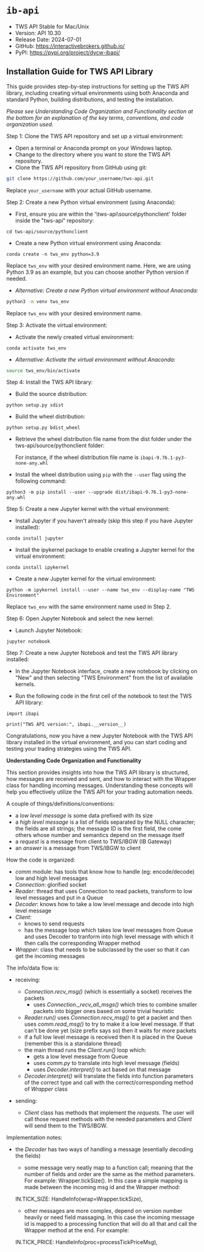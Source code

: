# `ib-api`

- TWS API Stable for Mac/Unix
- Version: API 10.30
- Release Date: 2024-07-01
- GitHub: https://interactivebrokers.github.io/
- PyPI: https://pypi.org/project/dycw-ibapi/

## Installation Guide for TWS API Library

This guide provides step-by-step instructions for setting up the TWS API library, including creating virtual environments using both Anaconda and standard Python, building distributions, and testing the installation.

_Please see Understanding Code Organization and Functionality section at the bottom for an explanation of the key terms, conventions, and code organization used._

Step 1: Clone the TWS API repository and set up a virtual environment:

- Open a terminal or Anaconda prompt on your Windows laptop.
- Change to the directory where you want to store the TWS API repository.
- Clone the TWS API repository from GitHub using git:

```bash
git clone https://github.com/your_username/tws-api.git
```

Replace `your_username` with your actual GitHub username.

Step 2: Create a new Python virtual environment (using Anaconda):

- First, ensure you are within the '\tws-api\source\pythonclient' folder inside the "tws-api" repository:

```Anaconda Prompt
cd tws-api/source/pythonclient
```

- Create a new Python virtual environment using Anaconda:

```Anaconda Prompt
conda create -n tws_env python=3.9
```

Replace `tws_env` with your desired environment name. Here, we are using Python 3.9 as an example, but you can choose another Python version if needed.

- _Alternative: Create a new Python virtual environment without Anaconda:_

```bash
python3 -m venv tws_env
```

Replace `tws_env` with your desired environment name.

Step 3: Activate the virtual environment:

- Activate the newly created virtual environment:

```Anaconda Prompt
conda activate tws_env
```

- _Alternative: Activate the virtual environment without Anaconda:_

```bash
source tws_env/bin/activate
```

Step 4: Install the TWS API library:

- Build the source distribution:

```Anaconda Prompt
python setup.py sdist
```

- Build the wheel distribution:

```Anaconda Prompt
python setup.py bdist_wheel
```

- Retrieve the wheel distribution file name from the dist folder under the tws-api/source/pythonclient folder:

  For instance, if the wheel distribution file name is `ibapi-9.76.1-py3-none-any.whl`

- Install the wheel distribution using `pip` with the `--user` flag using the following command:

```Anaconda Prompt
python3 -m pip install --user --upgrade dist/ibapi-9.76.1-py3-none-any.whl
```

Step 5: Create a new Jupyter kernel with the virtual environment:

- Install Jupyter if you haven't already (skip this step if you have Jupyter installed):

```Anaconda Prompt
conda install jupyter
```

- Install the ipykernel package to enable creating a Jupyter kernel for the virtual environment:

```Anaconda Prompt
conda install ipykernel
```

- Create a new Jupyter kernel for the virtual environment:

```Anaconda Prompt
python -m ipykernel install --user --name tws_env --display-name "TWS Environment"
```

Replace `tws_env` with the same environment name used in Step 2.

Step 6: Open Jupyter Notebook and select the new kernel:

- Launch Jupyter Notebook:

```Anaconda Prompt
jupyter notebook
```

Step 7: Create a new Jupyter Notebook and test the TWS API library installed:

- In the Jupyter Notebook interface, create a new notebook by clicking on "New" and then selecting "TWS Environment" from the list of available kernels.

- Run the following code in the first cell of the notebook to test the TWS API library:

```
import ibapi

print("TWS API version:", ibapi.__version__)
```

Congratulations, now you have a new Jupyter Notebook with the TWS API library installed in the virtual environment, and you can start coding and testing your trading strategies using the TWS API.

**Understanding Code Organization and Functionality**

This section provides insights into how the TWS API library is structured, how messages are received and sent, and how to interact with the Wrapper class for handling incoming messages. Understanding these concepts will help you effectively utilize the TWS API for your trading automation needs.

A couple of things/definitions/conventions:

- a _low level message_ is some data prefixed with its size
- a _high level message_ is a list of fields separated by the NULL character; the fields are all strings; the message ID is the first field, the come others whose number and semantics depend on the message itself
- a _request_ is a message from client to TWS/IBGW (IB Gateway)
- an _answer_ is a message from TWS/IBGW to client

How the code is organized:

- _comm_ module: has tools that know how to handle (eg: encode/decode) low and high level messages
- _Connection_: glorified socket
- _Reader_: thread that uses Connection to read packets, transform to low level messages and put in a Queue
- _Decoder_: knows how to take a low level message and decode into high level message
- _Client_:
  - knows to send requests
  - has the message loop which takes low level messages from Queue and uses Decoder to tranform into high level message with which it then calls the corresponding Wrapper method
- _Wrapper_: class that needs to be subclassed by the user so that it can get the incoming messages

The info/data flow is:

- receiving:

  - _Connection.recv_msg()_ (which is essentially a socket) receives the packets
    - uses _Connection.\_recv_all_msgs()_ which tries to combine smaller packets into bigger ones based on some trivial heuristic
  - _Reader.run()_ uses _Connection.recv_msg()_ to get a packet and then uses _comm.read_msg()_ to try to make it a low level message. If that can't be done yet (size prefix says so) then it waits for more packets
  - if a full low level message is received then it is placed in the Queue (remember this is a standalone thread)
  - the main thread runs the _Client.run()_ loop which:
    - gets a low level message from Queue
    - uses _comm.py_ to translate into high level message (fields)
    - uses _Decoder.interpret()_ to act based on that message
  - _Decoder.interpret()_ will translate the fields into function parameters of the correct type and call with the correct/corresponding method of _Wrapper_ class

- sending:
  - _Client_ class has methods that implement the _requests_. The user will call those request methods with the needed parameters and _Client_ will send them to the TWS/IBGW.

Implementation notes:

- the _Decoder_ has two ways of handling a message (esentially decoding the fields)

  - some message very neatly map to a function call; meaning that the number of fields and order are the same as the method parameters. For example: Wrapper.tickSize(). In this case a simple mapping is made between the incoming msg id and the Wrapper method:

  IN.TICK_SIZE: HandleInfo(wrap=Wrapper.tickSize),

  - other messages are more complex, depend on version number heavily or need field massaging. In this case the incoming message id is mapped to a processing function that will do all that and call the Wrapper method at the end. For example:

  IN.TICK_PRICE: HandleInfo(proc=processTickPriceMsg),
